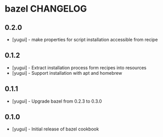 bazel CHANGELOG
========================

0.2.0
-----
- [yugui] - make properties for script installation accessible from recipe

0.1.2
-----
- [yugui] - Extract installation process form recipes into resources
- [yugui] - Support installation with apt and homebrew

0.1.1
-----
- [yugui] - Upgrade bazel from 0.2.3 to 0.3.0

0.1.0
-----
- [yugui] - Initial release of bazel cookbook
